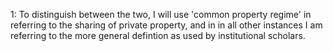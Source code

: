 <a id="1">1</a>: To distinguish between the two, I will use 'common property regime' in referring to the sharing of private property, and in in all other instances I am referring to the more general defintion as used by institutional scholars. 